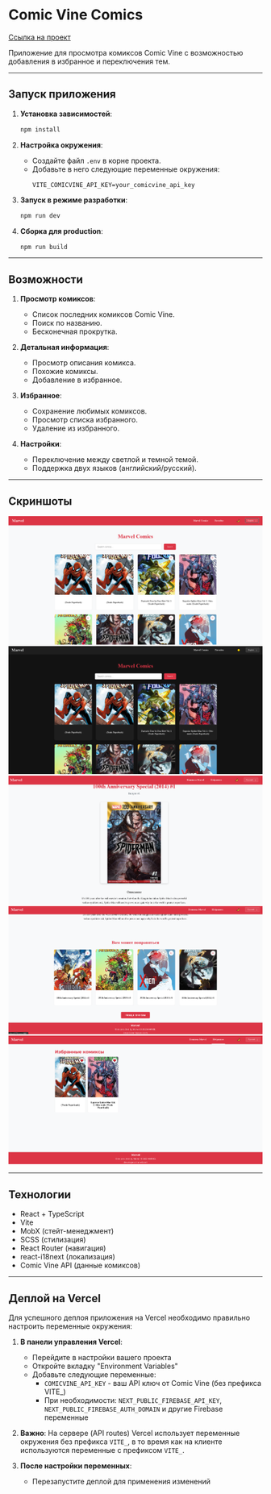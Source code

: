 # Comic Vine Comics

[Ссылка на проект](https://effective1.vercel.app/)

Приложение для просмотра комиксов Comic Vine с возможностью добавления в избранное и переключения тем.

---

## Запуск приложения

1. **Установка зависимостей**:
   ```bash
   npm install
   ```

2. **Настройка окружения**:
   - Создайте файл `.env` в корне проекта.
   - Добавьте в него следующие переменные окружения:
     ```env
     VITE_COMICVINE_API_KEY=your_comicvine_api_key
     ```

3. **Запуск в режиме разработки**:
   ```bash
   npm run dev
   ```

4. **Сборка для production**:
   ```bash
   npm run build
   ```

---

## Возможности

1. **Просмотр комиксов**:
   - Список последних комиксов Comic Vine.
   - Поиск по названию.
   - Бесконечная прокрутка.

2. **Детальная информация**:
   - Просмотр описания комикса.
   - Похожие комиксы.
   - Добавление в избранное.

3. **Избранное**:
   - Сохранение любимых комиксов.
   - Просмотр списка избранного.
   - Удаление из избранного.

4. **Настройки**:
   - Переключение между светлой и темной темой.
   - Поддержка двух языков (английский/русский).

---

## Скриншоты

![Светлая тема](screenshots/light-theme.png)
![Темная тема](screenshots/dark-theme.png)
![Детали комикса](screenshots/comic-details.png)
![Детали комикса 2](screenshots/comic-details2.png)
![Избранное](screenshots/favorites.png)

---

## Технологии

- React + TypeScript
- Vite
- MobX (стейт-менеджмент)
- SCSS (стилизация)
- React Router (навигация)
- react-i18next (локализация)
- Comic Vine API (данные комиксов)

---

## Деплой на Vercel

Для успешного деплоя приложения на Vercel необходимо правильно настроить переменные окружения:

1. **В панели управления Vercel**:
   - Перейдите в настройки вашего проекта
   - Откройте вкладку "Environment Variables"
   - Добавьте следующие переменные:
     - `COMICVINE_API_KEY` - ваш API ключ от Comic Vine (без префикса VITE_)
     - При необходимости: `NEXT_PUBLIC_FIREBASE_API_KEY`, `NEXT_PUBLIC_FIREBASE_AUTH_DOMAIN` и другие Firebase переменные

2. **Важно**: На сервере (API routes) Vercel использует переменные окружения без префикса `VITE_`, в то время как на клиенте используются переменные с префиксом `VITE_`.

3. **После настройки переменных**:
   - Перезапустите деплой для применения изменений